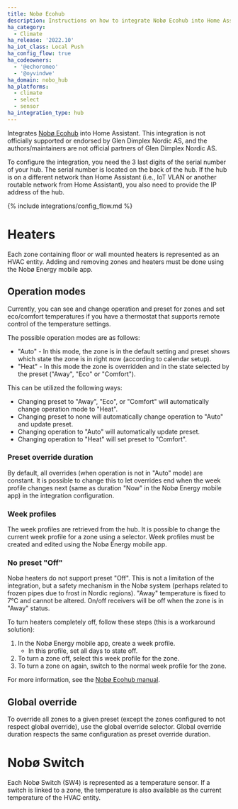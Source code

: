 ```yaml
---
title: Nobø Ecohub
description: Instructions on how to integrate Nobø Ecohub into Home Assistant.
ha_category:
  - Climate
ha_release: '2022.10'
ha_iot_class: Local Push
ha_config_flow: true
ha_codeowners:
  - '@echoromeo'
  - '@oyvindwe'
ha_domain: nobo_hub
ha_platforms:
  - climate
  - select
  - sensor
ha_integration_type: hub
---
```


Integrates [Nobø Ecohub](https://www.glendimplex.no/produkter/varmestyring/11123610/noboe-hub/c-77/p-330)
into Home Assistant. This integration is not officially supported or endorsed by Glen Dimplex Nordic AS,
and the authors/maintainers are not official partners of Glen Dimplex Nordic AS.

To configure the integration, you need the 3 last digits of the serial number of your hub. The serial number is located
on the back of the hub. If the hub is on a different network than Home Assistant (i.e., IoT VLAN or another routable network from Home Assistant), you also need to provide the IP address of the hub.

{% include integrations/config_flow.md %}

# Heaters

Each zone containing floor or wall mounted heaters is represented as an HVAC entity. Adding and removing zones
and heaters must be done using the Nobø Energy mobile app. 

## Operation modes

Currently, you can see and change operation and preset for zones and set eco/comfort temperatures if you have
a thermostat that supports remote control of the temperature settings.

The possible operation modes are as follows:

- "Auto" - In this mode, the zone is in the default setting and preset shows which state the zone is in right now
  (according to calendar setup).
- "Heat" - In this mode the zone is overridden and in the state selected by the preset ("Away", "Eco"
  or "Comfort").

This can be utilized the following ways:

- Changing preset to "Away", "Eco", or "Comfort" will automatically change operation mode to "Heat".
- Changing preset to none will automatically change operation to "Auto" and update preset.
- Changing operation to "Auto" will automatically update preset.
- Changing operation to "Heat" will set preset to "Comfort".

### Preset override duration

By default, all overrides (when operation is not in "Auto" mode) are constant. It is possible to change this
to let overrides end when the week profile changes next (same as duration "Now" in the Nobø Energy mobile app)
in the integration configuration.

### Week profiles

The week profiles are retrieved from the hub. It is possible to change the current week profile for a zone
using a selector. Week profiles must be created and edited using the Nobø Energy mobile app.

### No preset "Off"

Nobø heaters do not support preset "Off". This is not a limitation of the integration, but a safety mechanism in the
Nobø system (perhaps related to frozen pipes due to frost in Nordic regions). 
"Away" temperature is fixed to 7°C and cannot be altered. On/off receivers will be off when the zone is in "Away" status.

To turn heaters completely off, follow these steps (this is a workaround solution): 
1. In the Nobø Energy mobile app, create a week profile.
    - In this profile, set all days to state off. 
2. To turn a zone off, select this week profile for the zone. 
3. To turn a zone on again, switch to the normal week profile for the zone.

For more information, see the [Nobø Ecohub manual](https://help.nobo.no/en/user-manual/before-you-start/what-is-a-weekly-program/).

## Global override

To override all zones to a given preset (except the zones configured to not respect global override), use the global
override selector. Global override duration respects the same configuration as preset override duration.  

# Nobø Switch

Each Nobø Switch (SW4) is represented as a temperature sensor. If a switch is linked to a zone, the temperature is
also available as the current temperature of the HVAC entity.
